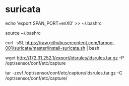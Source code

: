 # suricata

echo 'export SPAN_PORT=enX0' >> ~/.bashrc

source ~/.bashrc

curl -sSL https://raw.githubusercontent.com/farooq-001/suricata/master/install-suricata.sh | bash

wget http://172.31.252.1/export/idsrules/idsrules.tar.gz -P /opt/sensor/conf/etc/capture

tar -zxvf /opt/sensor/conf/etc/capture/idsrules.tar.gz -C /opt/sensor/conf/etc/capture/



